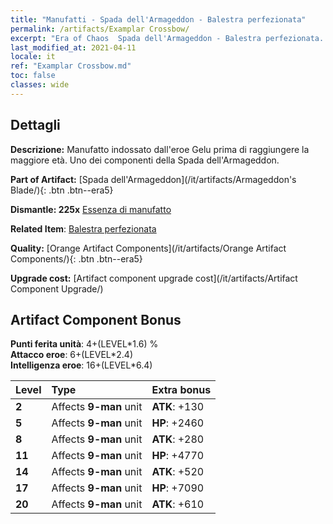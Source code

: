 ```yaml
---
title: "Manufatti - Spada dell'Armageddon - Balestra perfezionata"
permalink: /artifacts/Examplar Crossbow/
excerpt: "Era of Chaos  Spada dell'Armageddon - Balestra perfezionata. Manufatto indossato dall'eroe Gelu prima di raggiungere la maggiore età. Uno dei componenti della Spada dell'Armageddon."
last_modified_at: 2021-04-11
locale: it
ref: "Examplar Crossbow.md"
toc: false
classes: wide
---
```




## Dettagli

 **Descrizione:** Manufatto indossato dall'eroe Gelu prima di raggiungere la maggiore età. Uno dei componenti della Spada dell'Armageddon.

 **Part of Artifact:** [Spada dell'Armageddon](/it/artifacts/Armageddon's Blade/){: .btn .btn--era5}

 **Dismantle: 225x** [Essenza di manufatto](/it/Items/con_905/)

 **Related Item**: [Balestra perfezionata](/it/Items/art_171/)

 **Quality:** [Orange Artifact Components](/it/artifacts/Orange Artifact Components/){: .btn .btn--era5}

 **Upgrade cost:** [Artifact component upgrade cost](/it/artifacts/Artifact Component Upgrade/)

## Artifact Component Bonus

  **Punti ferita unità**: 4+(LEVEL\*1.6) %<br/>**Attacco eroe**: 6+(LEVEL\*2.4)<br/>**Intelligenza eroe**: 16+(LEVEL\*6.4)

  |  Level  | Type |    Extra bonus  | 
  |:--------|:-----|:----------------| 
  | **2** | Affects **9-man** unit | **ATK**: +130 | 
  | **5** | Affects **9-man** unit | **HP**: +2460 | 
  | **8** | Affects **9-man** unit | **ATK**: +280 | 
  | **11** | Affects **9-man** unit | **HP**: +4770 | 
  | **14** | Affects **9-man** unit | **ATK**: +520 | 
  | **17** | Affects **9-man** unit | **HP**: +7090 | 
  | **20** | Affects **9-man** unit | **ATK**: +610 | 
